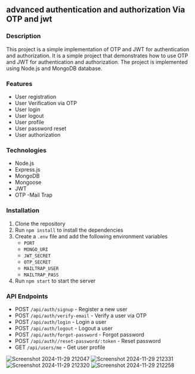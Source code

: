 ## advanced authentication and authorization Via OTP and jwt

### Description

This project is a simple implementation of OTP and JWT for authentication and authorization. It is a simple project that demonstrates how to use OTP and JWT for authentication and authorization. The project is implemented using Node.js and MongoDB database.

### Features

- User registration
- User Verification via OTP
- User login
- User logout
- User profile
- User password reset
- User authorization

### Technologies

- Node.js
- Express.js
- MongoDB
- Mongoose
- JWT
- OTP
  -Mail Trap

### Installation

1. Clone the repository
2. Run `npm install` to install the dependencies
3. Create a `.env` file and add the following environment variables
   - `PORT`
   - `MONGO_URI`
   - `JWT_SECRET`
   - `OTP_SECRET`
   - `MAILTRAP_USER`
   - `MAILTRAP_PASS`
4. Run `npm start` to start the server

### API Endpoints

- POST `/api/auth/signup` - Register a new user
- POST `/api/auth/verify-email` - Verify a user via OTP
- POST `/api/auth/login` - Login a user
- POST `/api/auth/logout` - Logout a user
- POST `/api/auth/forgot-password` - Forgot password
- POST `/api/auth//reset-password/:token` - Reset password
- GET `/api/users/me` - Get user profile

![Screenshot 2024-11-29 212047](https://github.com/user-attachments/assets/f24f3364-6dc2-4625-a48a-c7692e5664a1)
![Screenshot 2024-11-29 212331](https://github.com/user-attachments/assets/fa8fb723-e92e-4e08-9a4d-098d260e6786)
![Screenshot 2024-11-29 212320](https://github.com/user-attachments/assets/5514c41a-7cb4-45a3-a5e3-815e75387bc3)
![Screenshot 2024-11-29 212258](https://github.com/user-attachments/assets/66befb55-8da6-499f-bc90-7e1599dddccc)
